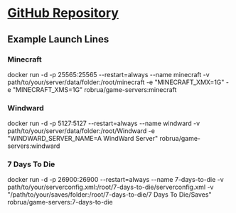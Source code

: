 # [GitHub Repository](https://github.com/robrua/game-servers)

## Example Launch Lines

### Minecraft

docker run -d -p 25565:25565 --restart=always --name minecraft -v path/to/your/server/data/folder:/root/minecraft -e "MINECRAFT_XMX=1G" -e "MINECRAFT_XMS=1G" robrua/game-servers:minecraft

### Windward

docker run -d -p 5127:5127 --restart=always --name windward -v path/to/your/server/data/folder:/root/Windward -e "WINDWARD_SERVER_NAME=A WindWard Server" robrua/game-servers:windward

### 7 Days To Die

docker run -d -p 26900:26900 --restart=always --name 7-days-to-die -v path/to/your/serverconfig.xml:/root/7-days-to-die/serverconfig.xml -v "/path/to/your/saves/folder:/root/7-days-to-die/7 Days To Die/Saves" robrua/game-servers:7-days-to-die